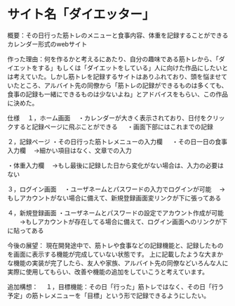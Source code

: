 # サイト名「ダイエッター」

概要：その日行った筋トレのメニューと食事内容、体重を記録することができるカレンダー形式のwebサイト

作った理由：何を作るかと考えるにあたり、自分の趣味である筋トレから、「ダイエットをする」もしくは「ダイエットをしている」人に向けた作品にしたいとは考えていた。しかし筋トレを記録するサイトはありふれており、頭を悩ませていたところ、アルバイト先の同僚から「筋トレの記録ができるものは多くても、食事の記録も一緒にできるものは少ないよね」とアドバイスをもらい、この作品に決めた。

仕様 　１，ホーム画面 　・カレンダーが大きく表示されており、日付をクリックすると記録ページに飛ぶことができる 　 ・画面下部にはこれまでの記録

２，記録ページ ・その日行った筋トレメニューの入力欄 　
・その日一日の食事入力欄 　→細かい項目はなく、文章での入力

・体重入力欄 　→もし最後に記録した日から変化がない場合は、入力の必要はない

３，ログイン画面 　・ユーザネームとパスワードの入力でログインが可能 　→もしアカウントがない場合に備えて、新規登録画面変リンクが下に張ってある

４，新規登録画面 ・ユーザネームとパスワードの設定でアカウント作成が可能 　　→もしアカウントが存在してる場合に備えて、ログイン画面へのリンクが下に貼ってある

今後の展望： 現在開発途中で、筋トレや食事などの記録機能と、記録したものを画面に表示する機能が完成していない状態です。
上に記載したような大まかな機能の実装が完了したら、友人や家族、アルバイト先の同僚などいろんな人に実際に使用してもらい、改善や機能の追加をしていこうと考えています。

追加構想：
　１，目標機能：その日「行った」筋トレではなく、その日「行う予定」の筋トレメニューを「目標」という形で記録できるようにしたい。
